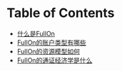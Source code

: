 # Table of Contents

* [什么是FullOn](what_is_fullon.md)
* [FullOn的账户类型有哪些](what_are_fullon_account_types.md)
* [FullOn的资源模型如何](what_is_fullon_resource_model.md)
* [FullOn的通证经济学是什么](what_is_fullon_tokenomics.md)